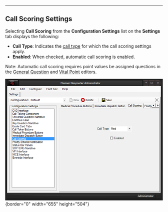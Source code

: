   ---------------------------
  **Call Scoring Settings**
  ---------------------------

Selecting **Call Scoring** from the **Configuration Settings** list on
the **Settings** tab displays the following:

-   **Call Type**: Indicates the [call
    type](All%20Caller%20Questions.htm) for which the call scoring
    settings apply.
-   **Enabled**: When checked, automatic call scoring is enabled.

Note: Automatic call scoring requires point values be assigned questions
in the [General Question](General%20Questions%20Editor.htm) and [Vital
Point](Vital%20Point%20Editor.htm) editors.

![](Call%20Scoring%20Settings_files/Image001.png){border="0" width="655"
height="504"}
